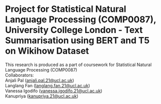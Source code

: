 # Project for Statistical Natural Language Processing (COMP0087), University College London - Text Summarisation using BERT and T5 on Wikihow Dataset
This research is produced as a part of coursework for Statistical Natural Language Processing (COMP0087)\
Collaborators:\
Anjali Pal (anjali.pal.21@ucl.ac.uk)\
Langlang Fan (langlang.fan.21@ucl.ac.uk)\
Vanessa Igodifo (vanessa.igodifo.21@ucl.ac.uk)\
Kanupriya (kanupriya.21@ucl.ac.uk)
